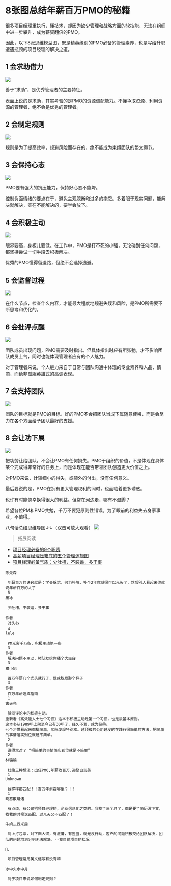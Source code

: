 # 8张图总结年薪百万PMO的秘籍
很多项目经理重执行，懂技术，却因为缺少管理和战略方面的软技能，无法在组织中进一步攀升，成为薪资翻倍的PMO。



因此，以下8张思维模型图，既是精英级别的PMO必备的管理素养，也是写给升职遭遇瓶颈的项目经理的解决之道。


## 1 会求助借力
 
![](img/20191119125009.jpg)

善于“求助”，是优秀管理者的主要特征。

表面上说的是求助，其实考验的是PMO的资源调配能力。不懂争取资源、利用资源的管理者，绝不会是优秀的管理者。

## 2 会制定规则

![](img/20191119125939.jpg)

规则是为了提高效率，规避风险而存在的，绝不能成为束缚团队的繁文缛节。

## 3 会保持心态
![](img/20191119130016.jpg)

PMO要有强大的抗压能力，保持好心态不能垮。

控制负面情绪的要点在于，避免主观臆断和过多的抱怨。多着眼于现实问题，能解决就解决，实在不能解决的，要学会放下。

## 4 会积极主动
![](img/20191119130044.jpg)

眼界要高，身板儿要低。在工作中，PMO是打不死的小强，无论碰到任何问题，都坚持尝试一切手段去积极解决。

优秀的PMO懂得留退路，但绝不会选择逃避。

## 5 会监督过程
![](img/20191119130111.jpg)

在什么节点，检查什么内容，才能最大程度地规避失误和风险，是PMO所需要不断思考和优化的。

## 6 会批评点醒
![](img/20191119130133.jpg)

团队成员出现问题，PMO需要及时指出。但具体指出时应有所张弛，才不影响团队成员士气，同时也能体现管理者应有的个人魅力。

对于管理者来说，个人魅力来自于日常与团队沟通中体现的专业素养和人品、情商，而绝非孤胆英雄式的高调表现。

## 7 会支持团队
![](img/20191119130151.jpg)

团队的目标就是PMO的目标。好的PMO不会把团队当成下属随意使唤，而是会尽力在各个方面给予团队最好的支援。

## 8 会让功下属
![](img/20191119130211.jpg)

把功劳让给团队，不会让PMO有任何损失。PMO于组织的价值，不是体现在具体某个完成得非常好的任务上，而是体现在能否带领团队创造更大价值之上。



对PMO来说，计较细小的得失，或额外的付出，没有任何意义。

最后要说的是，PMO在拥有更大管理权利的同时，也面临着更多诱惑。

也许有时能侥幸换得很大的利益。但常在河边走，哪有不湿脚？

希望各位PM和PMO共勉，千万不要犯原则性错误。为了眼前的利益失去身家事业，不值得。



 
八句话总结思维导图↓↓（双击可放大观看）
![](img/20191119130225.jpg)
 
>拓展阅读 
- [项目经理必备的9个职责](https://mp.weixin.qq.com/s/DRMqdNLV8dQ3B0vcmjNl6g)
- [高薪项目经理压箱底的五个管理逻辑图](https://mp.weixin.qq.com/s/n3x6ocvVXYOGkF2IztUWWg)
- [项目经理必备气质：少吐槽，不装逼，多干事](https://mp.weixin.qq.com/s/Z51bypJBI9qh9p73JO0SJQ)


 
```
陈先森
 
 年薪百万的诀窍就是：学会躲坑，努力补坑，补个2年你就很可以光头了，然后别人看起来你就说年薪百万的人了
 5
黑冰
 
 少吐槽，不装逼，多干事
 
作者
 对头👍
 4
lele
 
 PM光彩千万条，积极主动第一条
 3
作者
 解决问题不主动，猪队友给你捅个大窟窿
 3
猫小旭
 
 百万年薪几个光头就行了，做成脱发那个样子
 3
作者
 百万年薪速成指南
 1
古天亮
 
 赞同评论中的积极主动。
重新看《高效能人士七个习惯》这本书积极主动是第一个习惯，也是最基本原则。
这本书从1989年上架至今已有30年了，经久不衰，成为经典。
七个习惯看起来都挺简单，实际发现特别难。越顶级的公司越发的在践行很简单的方法，把简单的事情落实到位就是不简单。
 2
作者
 说得太对了 “把简单的事情落实到位就是不简单”
 2
林骗骗
 
 杜绝三种想法：出任PMO,年薪收百万,迎娶白富美
 1
Unknown
 
 我样样都匹配！！百万年薪在哪里？！！
 1
晓雾散晴渚
 
 有点烦，有公司招项目经理的，企业信息化之类的。我找了三个月了，都是要了简历没下文，找我的时候说匹配，过几天又不匹配了！
 
牛奶灬西米露
 
 对上打包票，对下画大饼，有激情，有担当，就是没行动，客户的问题积极交给团队解决，团队的问题均划分到无法解决。--我目前项目的状况
 
🍊、
 
 项目管理常用英文缩写有没有嘛
 
冰中火水中月
 
 对于项目来说如何制定规则？
``` 